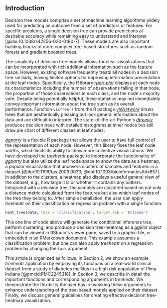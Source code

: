 ## Introduction

Decision tree models comprise a set of machine learning algorithms widely used for predicting an outcome from a set of predictors or features.
For specific problems, a single decision tree can provide predictions at desirable accuracy while remaining easy to understand and interpret [@doi:10.1038/s42256-020-0180-7].
These models are also important building blocks of more complex tree-based structures such as random forests and gradient boosted trees.

The simplicity of decision tree models allows for clear visualizations that can be incorporated with rich additional information such as the feature space.
However, existing software frequently treats all nodes in a decision tree similarly, leaving limited options for improving information presentation at the leaf nodes.
Specifically, the R library [*rpart.plot*](https://cran.r-project.org/web/packages/rpart.plot/rpart.plot.pdf) displays at each node its characteristics including the number of observations falling in that node, the proportion of those observations in each class, and the node's majority vote.
Despite being potentially helpful, these statistics may not immediately convey important information about the tree such as its overall performance.
Function `visTree()` from the R package [*visNetwork*](http://datastorm-open.github.io/visNetwork/tree.html) draws trees that are aesthetically pleasing but lack general information about the data and are difficult to interpret.
The state-of-the-art Python's [*dtreeviz*](https://github.com/parrt/dtreeviz) produces decision trees with detailed histograms at inner nodes but still draw pie chart of different classes at leaf nodes.

[*ggparty*](https://cran.r-project.org/web/packages/ggparty/vignettes/ggparty-graphic-partying.html) is a flexible R package that allows the user to have full control of the representation of each node.
However, this library fixes the leaf node widths, which limits its ability to show more collective visualizations.
We have developed the *treeheatr* package to incorporate the functionality of *ggparty* but also utilize the leaf node space to show the data as a heatmap, a popular visualization that uncovers clusters of samples and features in a dataset [@doi:10.1198/tas.2009.0033, @doi:10.1093/bioinformatics/btx657].
In addition to the clusters, a heatmap also displays a useful general view of the dataset, e.g., how large it is or whether it contains any outliers.
Integrated with a decision tree, the samples are clustered based on not only a distance metric calculated from the features but also which leaf nodes of the tree they belong to.
After simple installation, the user can apply *treeheatr* on their classification or regression problem with a single function:
```r
heat_tree(data, task = 'classification', target_lab = 'Outcome')
```
This one line of code above will generate the conditional inference tree, perform clustering, and produce a decision tree-heatmap as a *ggplot* object that can be viewed in RStudio's viewer pane, saved to a graphic file, or embedded in an RMarkdown document.
This example assumes a classification problem, but one can also apply *treeheatr* on a regression problem by changing the `task` argument.

This article is organized as follows.
In Section 2, we show an example *treeheatr* application by employing its functions on a real-world clinical dataset from a study of diabetes mellitus in a high risk population of Pima Indians [@pmcid:PMC2245318].
In Section 3, we describe in detail the important functions and corresponding arguments in *treeheatr*.
We demonstrate the flexibility the user has in tweaking these arguments to enhance understanding of the tree-based models applied on their dataset.
Finally, we discuss general guidelines for creating effective decision tree-heatmap visualization.

